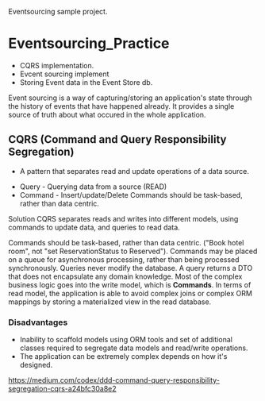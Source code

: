 Eventsourcing sample project.

# Eventsourcing_Practice
* CQRS implementation.
* Evcent sourcing implement
* Storing Event data in the Event Store db.

Event sourcing is a way of capturing/storing an application's state through the history of events that have happened already. It provides a single source of truth about what occured in the whole application.


## CQRS (Command and Query Responsibility Segregation)
- A pattern that separates read and update operations of a data source.
* Query - Querying data from a source (READ)
* Command - Insert/update/Delete
Commands should be task-based, rather than data centric.


Solution
CQRS separates reads and writes into different models, using commands to update data, and queries to read data.

Commands should be task-based, rather than data centric. ("Book hotel room", not "set ReservationStatus to Reserved").
Commands may be placed on a queue for asynchronous processing, rather than being processed synchronously.
Queries never modify the database. A query returns a DTO that does not encapsulate any domain knowledge.
Most of the complex business logic goes into the write model, which is **Commands**. In terms of read model, the application is able to avoid complex joins or complex ORM mappings by storing a materialized view in the read database. 

### Disadvantages
* Inability to scaffold models using ORM tools and set of additional classes required to segregate data models and read/write operations.    
* The application can be extremely complex depends on how it's designed. 


https://medium.com/codex/ddd-command-query-responsibility-segregation-cqrs-a24bfc30a8e2

